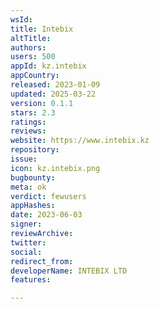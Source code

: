 ```yaml
---
wsId: 
title: Intebix
altTitle: 
authors: 
users: 500
appId: kz.intebix
appCountry: 
released: 2023-01-09
updated: 2025-03-22
version: 0.1.1
stars: 2.3
ratings: 
reviews: 
website: https://www.intebix.kz
repository: 
issue: 
icon: kz.intebix.png
bugbounty: 
meta: ok
verdict: fewusers
appHashes: 
date: 2023-06-03
signer: 
reviewArchive: 
twitter: 
social: 
redirect_from: 
developerName: INTEBIX LTD
features: 

---
```


